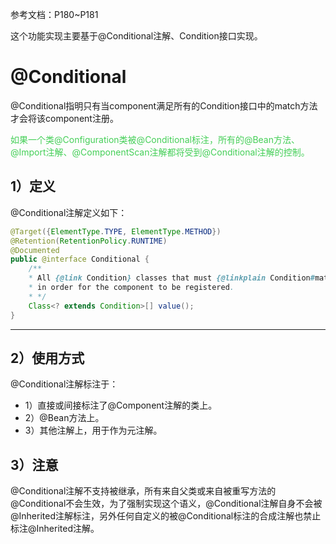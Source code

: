 
参考文档：P180~P181

这个功能实现主要基于@Conditional注解、Condition接口实现。

# @Conditional

@Conditional指明只有当component满足所有的Condition接口中的match方法才会将该component注册。

<font color=44cf57>如果一个类@Configuration类被@Conditional标注，所有的@Bean方法、@Import注解、@ComponentScan注解都将受到@Conditional注解的控制。</font>

## 1）定义

@Conditional注解定义如下：
```java
@Target({ElementType.TYPE, ElementType.METHOD})  
@Retention(RetentionPolicy.RUNTIME)  
@Documented  
public @interface Conditional {   
	/**  
    * All {@link Condition} classes that must {@linkplain Condition#matches match}  
    * in order for the component to be registered.
    * */   
    Class<? extends Condition>[] value();   
}
```
-- --
## 2）使用方式

@Conditional注解标注于：
- 1）直接或间接标注了@Component注解的类上。
- 2）@Bean方法上。
- 3）其他注解上，用于作为元注解。

## 3）注意

@Conditional注解不支持被继承，所有来自父类或来自被重写方法的@Conditional不会生效，为了强制实现这个语义，@Conditional注解自身不会被@Inherited注解标注，另外任何自定义的被@Conditional标注的合成注解也禁止标注@Inherited注解。

